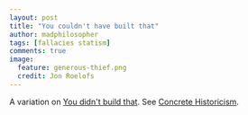 ```yaml
---
layout: post
title: "You couldn't have built that"
author: madphilosopher
tags: [fallacies statism]
comments: true
image:
  feature: generous-thief.png
  credit: Jon Roelofs
---
```


A variation on [You didn't build that](/you-didnt-build-that). See [Concrete Historicism](/concrete-historicism).
